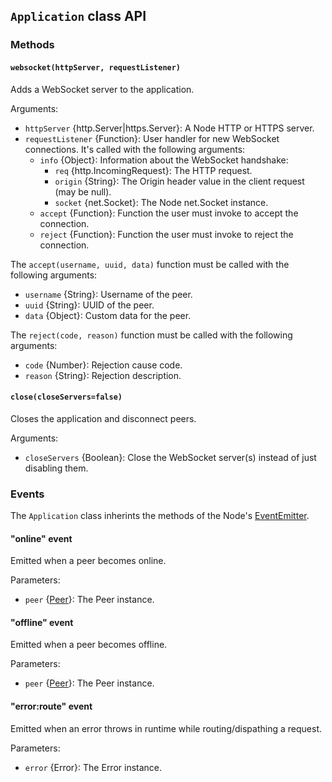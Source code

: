## `Application` class API


### Methods


#### `websocket(httpServer, requestListener)`

Adds a WebSocket server to the application.

Arguments:

* `httpServer` {http.Server|https.Server}: A Node HTTP or HTTPS server.
* `requestListener` {Function}: User handler for new WebSocket connections. It's called with the following arguments:
    * `info` {Object}: Information about the WebSocket handshake:
        - `req` {http.IncomingRequest}:  The HTTP request.
        - `origin` {String}: The Origin header value in the client request (may be null).
        - `socket` {net.Socket}: The Node net.Socket instance.
    * `accept` {Function}: Function the user must invoke to accept the connection.
    * `reject` {Function}: Function the user must invoke to reject the connection.

The `accept(username, uuid, data)` function must be called with the following arguments:

* `username` {String}: Username of the peer.
* `uuid` {String}: UUID of the peer.
* `data` {Object}: Custom data for the peer.

The `reject(code, reason)` function must be called with the following arguments:

* `code` {Number}: Rejection cause code.
* `reason` {String}: Rejection description.


#### `close(closeServers=false)`

Closes the application and disconnect peers.

Arguments:

* `closeServers` {Boolean}: Close the WebSocket server(s) instead of just disabling them.


### Events

The `Application` class inherints the methods of the Node's [EventEmitter](http://nodejs.org/api/events.html#events_class_events_eventemitter).


#### "online" event

Emitted when a peer becomes online.

Parameters:

* `peer` {[Peer](Peer.md)}: The Peer instance.


#### "offline" event

Emitted when a peer becomes offline.

Parameters:

* `peer` {[Peer](Peer.md)}: The Peer instance.


#### "error:route" event

Emitted when an error throws in runtime while routing/dispathing a request.

Parameters:

* `error` {Error}: The Error instance.
